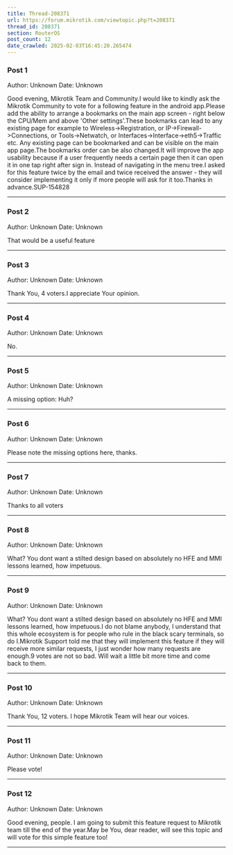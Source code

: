 ```yaml
---
title: Thread-208371
url: https://forum.mikrotik.com/viewtopic.php?t=208371
thread_id: 208371
section: RouterOS
post_count: 12
date_crawled: 2025-02-03T16:45:20.265474
---
```


### Post 1
Author: Unknown
Date: Unknown

Good evening, Mikrotik Team and Community.I would like to kindly ask the Mikrotik Community to vote for a following feature in the android app.Please add the ability to arrange a bookmarks on the main app screen - right below the CPU/Mem and above 'Other settings'.These bookmarks can lead to any existing page for example to Wireless->Registration, or IP->Firewall->Connections, or Tools->Netwatch, or Interfaces->Interface->eth5->Traffic etc. Any existing page can be bookmarked and can be visible on the main app page.The bookmarks order can be also changed.It will improve the app usability because if a user frequently needs a certain page then it can open it in one tap right after sign in. Instead of navigating in the menu tree.I asked for this feature twice by the email and twice received the answer - they will consider implementing it only if more people will ask for it too.Thanks in advance.SUP-154828

---
### Post 2
Author: Unknown
Date: Unknown

That would be a useful feature

---
### Post 3
Author: Unknown
Date: Unknown

Thank You, 4 voters.I appreciate Your opinion.

---
### Post 4
Author: Unknown
Date: Unknown

No.

---
### Post 5
Author: Unknown
Date: Unknown

A missing option: Huh?

---
### Post 6
Author: Unknown
Date: Unknown

Please note the missing options here, thanks.

---
### Post 7
Author: Unknown
Date: Unknown

Thanks to all voters

---
### Post 8
Author: Unknown
Date: Unknown

What? You dont want a stilted design based on absolutely  no HFE and MMI lessons learned,  how impetuous.

---
### Post 9
Author: Unknown
Date: Unknown

What? You dont want a stilted design based on absolutely  no HFE and MMI lessons learned,  how impetuous.I do not blame anybody, I understand that this whole ecosystem is for people who rule in the black scary terminals, so do I.Mikrotik Support told me that they will implement this feature if they will receive more similar requests, I just wonder how many requests are enough.9 votes are not so bad. Will wait a little bit more time and come back to them.

---
### Post 10
Author: Unknown
Date: Unknown

Thank You, 12 voters. I hope Mikrotik Team will hear our voices.

---
### Post 11
Author: Unknown
Date: Unknown

Please vote!

---
### Post 12
Author: Unknown
Date: Unknown

Good evening, people. I am going to submit this feature request to Mikrotik team till the end of the year.May be You, dear reader, will see this topic and will vote for this simple feature too!

---
